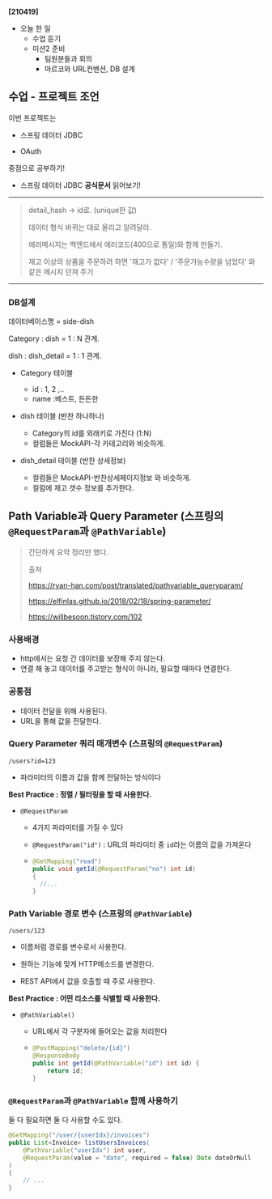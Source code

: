 **[210419]**



- 오늘 한 일
  - 수업 듣기
  - 미션2 준비
    - 팀원분들과 회의
    - 마르코와 URL컨벤션, DB 설계



## 수업 - 프로젝트 조언

이번 프로젝트는

- 스프링 데이터 JDBC

- OAuth

중점으로 공부하기!

+ 스프링 데이터 JDBC **공식문서** 읽어보기!



---



> detail_hash -> id로. (unique한 값)
>
> 데이터 형식 바뀌는 대로 올리고 알려달라.
>
> 에러메시지는 백엔드에서 에러코드(400으로 통일)와 함께 만들기.
>
> 재고 이상의 상품을 주문하려 하면 '재고가 없다' / '주문가능수량을 넘었다' 와 같은 메시지 던져 주기



---

### DB설계

데이터베이스명 = side-dish

Category : dish = 1 : N 관계.

dish : dish_detail = 1 : 1 관계.

- Category 테이블
  - id : 1, 2 ,..
  - name :베스트, 든든한

- dish 테이블 (반찬 하나하나) 
  - Category의 id를 외래키로 가진다 (1:N)
  - 컬럼들은 MockAPI-각 카테고리와 비슷하게.

- dish_detail 테이블 (반찬 상세정보)
  - 컬럼들은 MockAPI-반찬상세페이지정보 와 비슷하게.
  - 컬럼에 재고 갯수 정보를 추가한다.





## Path Variable과 Query Parameter (스프링의 `@RequestParam`과 `@PathVariable`)

> 간단하게 요약 정리만 했다.
>
> 출처
>
> https://ryan-han.com/post/translated/pathvariable_queryparam/
>
> https://elfinlas.github.io/2018/02/18/spring-parameter/
>
> https://willbesoon.tistory.com/102

### 사용배경

- http에서는 요청 간 데이터를 보장해 주지 않는다.
- 연결 해 놓고 데이터를 주고받는 형식이 아니라, 필요할 때마다 연결한다.

### 공통점

- 데이터 전달을 위해 사용된다.
- URL을 통해 값을 전달한다.

### Query Parameter 쿼리 매개변수 (스프링의 `@RequestParam`)

`/users?id=123`

- 파라미터의 이름과 값을 함께 전달하는 방식이다

**Best Practice : 정렬 / 필터링을 할 때 사용한다.**

- `@RequestParam`
  - 4가지 파라미터를 가질 수 있다

  - `@RequestParam("id")` : URL의 파라미터 중 `id`라는 이름의 값을 가져온다

  - ```java
    @GetMapping("read")
    public void getId(@RequestParam("no") int id) 
    {
      //...    
    }
    ```

### Path Variable 경로 변수 (스프링의 `@PathVariable`)

`/users/123`

- 이름처럼 경로를 변수로서 사용한다.

- 원하는 기능에 맞게 HTTP메소드를 변경한다.
- REST API에서 값을 호출할 때 주로 사용한다.

**Best Practice : 어떤 리소스를 식별할 때 사용한다.**

- `@PathVariable()`

  - URL에서 각 구분자에 들어오는 값을 처리한다

  - ```java
    @PostMapping("delete/{id}")
    @ResponseBody
    public int getId(@PathVariable("id") int id) {
    	return id;
    }
    ```

### `@RequestParam`과 `@PathVariable` 함께 사용하기

둘 다 필요하면 둘 다 사용할 수도 있다.

```java
@GetMapping("/user/{userIdx}/invoices")
public List<Invoice> listUsersInvoices(
	@PathVariable("userIdx") int user,
	@RequestParam(value = "date", required = false) Date dateOrNull
)
{
    // ...
}
```



